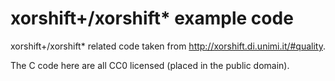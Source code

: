 # xorshift+/xorshift* example code

xorshift+/xorshift\* related code taken from
<http://xorshift.di.unimi.it/#quality>.

The C code here are all CC0 licensed (placed in the public domain).
